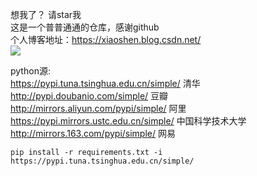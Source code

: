想我了？ 请star我  
这是一个普普通通的仓库，感谢github   
个人博客地址：<https://xiaoshen.blog.csdn.net/>   
![](https://img-blog.csdnimg.cn/direct/11f981d0f7b54817a1dc7eb04dba6813.png)
     
python源:     
https://pypi.tuna.tsinghua.edu.cn/simple/ 清华    
http://pypi.doubanio.com/simple/ 豆瓣     
http://mirrors.aliyun.com/pypi/simple/ 阿里    
https://pypi.mirrors.ustc.edu.cn/simple/ 中国科学技术大学    
http://mirrors.163.com/pypi/simple/ 网易  

```angular2html
pip install -r requirements.txt -i https://pypi.tuna.tsinghua.edu.cn/simple/
```

